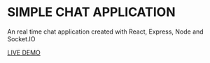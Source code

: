 # SIMPLE CHAT APPLICATION 

An real time chat application created with React, Express, Node and Socket.IO


[LIVE DEMO](https://fervent-lamarr-8f6c37.netlify.app/)
